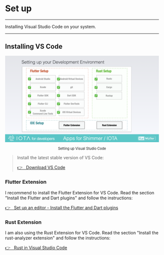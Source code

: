 # Set up

---

Installing Visual Studio Code on your system.

---

## Installing VS Code

<figure style="margin:0;"><img src="../../assets/setup/setup.005.png" alt=""><figcaption style="font-size: 0.8em;text-align:center;"><p>Setting up Visual Studio Code</p></figcaption></figure>

> Install the latest stable version of VS Code:
>
> <a href="https://code.visualstudio.com/Download" target="_blank">👉 &nbsp; Download VS Code</a>

###

### Flutter Extension

I recommend to install the Flutter Extension for VS Code. Read the section "Install the Flutter and Dart plugins" and follow the instructions:

<a href="https://docs.flutter.dev/get-started/editor?tab=vscode" target="_blank">👉 &nbsp; Set up an editor - Install the Flutter and Dart plugins</a>

###

### Rust Extension

I am also using the Rust Extension for VS Code. Read the section "Install the rust-analyzer extension" and follow the instructions:

<a href="https://code.visualstudio.com/docs/languages/rust" target="_blank">👉 &nbsp; Rust in Visual Studio Code</a>

